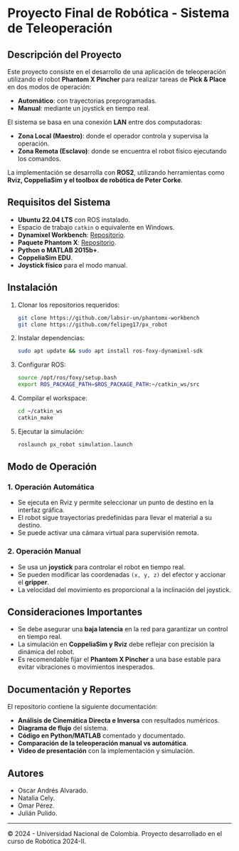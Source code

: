 # Proyecto Final de Robótica - Sistema de Teleoperación

## Descripción del Proyecto
Este proyecto consiste en el desarrollo de una aplicación de teleoperación utilizando el robot **Phantom X Pincher** para realizar tareas de **Pick & Place** en dos modos de operación: 
- **Automático**: con trayectorias preprogramadas.
- **Manual**: mediante un joystick en tiempo real.

El sistema se basa en una conexión **LAN** entre dos computadoras:
- **Zona Local (Maestro)**: donde el operador controla y supervisa la operación.
- **Zona Remota (Esclavo)**: donde se encuentra el robot físico ejecutando los comandos.

La implementación se desarrolla con **ROS2**, utilizando herramientas como **Rviz, CoppeliaSim y el toolbox de robótica de Peter Corke**.

## Requisitos del Sistema
- **Ubuntu 22.04 LTS** con ROS instalado.
- Espacio de trabajo `catkin` o equivalente en Windows.
- **Dynamixel Workbench**: [Repositorio](https://github.com/labsir-un/phantomx-workbench).
- **Paquete Phantom X**: [Repositorio](https://github.com/felipeg17/px_robot).
- **Python o MATLAB 2015b+**.
- **CoppeliaSim EDU**.
- **Joystick físico** para el modo manual.

## Instalación
1. Clonar los repositorios requeridos:
   ```bash
   git clone https://github.com/labsir-un/phantomx-workbench
   git clone https://github.com/felipeg17/px_robot
   ```
2. Instalar dependencias:
   ```bash
   sudo apt update && sudo apt install ros-foxy-dynamixel-sdk
   ```
3. Configurar ROS:
   ```bash
   source /opt/ros/foxy/setup.bash
   export ROS_PACKAGE_PATH=$ROS_PACKAGE_PATH:~/catkin_ws/src
   ```
4. Compilar el workspace:
   ```bash
   cd ~/catkin_ws
   catkin_make
   ```
5. Ejecutar la simulación:
   ```bash
   roslaunch px_robot simulation.launch
   ```

## Modo de Operación
### 1. Operación Automática
- Se ejecuta en Rviz y permite seleccionar un punto de destino en la interfaz gráfica.
- El robot sigue trayectorias predefinidas para llevar el material a su destino.
- Se puede activar una cámara virtual para supervisión remota.

### 2. Operación Manual
- Se usa un **joystick** para controlar el robot en tiempo real.
- Se pueden modificar las coordenadas `(x, y, z)` del efector y accionar el **gripper**.
- La velocidad del movimiento es proporcional a la inclinación del joystick.

## Consideraciones Importantes
- Se debe asegurar una **baja latencia** en la red para garantizar un control en tiempo real.
- La simulación en **CoppeliaSim y Rviz** debe reflejar con precisión la dinámica del robot.
- Es recomendable fijar el **Phantom X Pincher** a una base estable para evitar vibraciones o movimientos inesperados.

## Documentación y Reportes
El repositorio contiene la siguiente documentación:
- **Análisis de Cinemática Directa e Inversa** con resultados numéricos.
- **Diagrama de flujo** del sistema.
- **Código en Python/MATLAB** comentado y documentado.
- **Comparación de la teleoperación manual vs automática**.
- **Video de presentación** con la implementación y simulación.

## Autores
- Oscar Andrés Alvarado.
- Natalia Cely.
- Omar Pérez.
- Julián Pulido.

---
© 2024 - Universidad Nacional de Colombia. Proyecto desarrollado en el curso de Robótica 2024-II.
